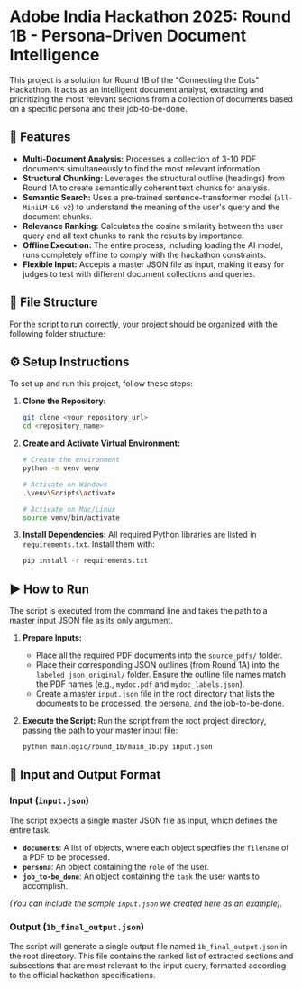 # Adobe India Hackathon 2025: Round 1B - Persona-Driven Document Intelligence

This project is a solution for Round 1B of the "Connecting the Dots" Hackathon. It acts as an intelligent document analyst, extracting and prioritizing the most relevant sections from a collection of documents based on a specific persona and their job-to-be-done.

## 🚀 Features

* **Multi-Document Analysis:** Processes a collection of 3-10 PDF documents simultaneously to find the most relevant information.
* **Structural Chunking:** Leverages the structural outline (headings) from Round 1A to create semantically coherent text chunks for analysis.
* **Semantic Search:** Uses a pre-trained sentence-transformer model (`all-MiniLM-L6-v2`) to understand the meaning of the user's query and the document chunks.
* **Relevance Ranking:** Calculates the cosine similarity between the user query and all text chunks to rank the results by importance.
* **Offline Execution:** The entire process, including loading the AI model, runs completely offline to comply with the hackathon constraints.
* **Flexible Input:** Accepts a master JSON file as input, making it easy for judges to test with different document collections and queries.

## 📁 File Structure

For the script to run correctly, your project should be organized with the following folder structure:

## ⚙️ Setup Instructions

To set up and run this project, follow these steps:

1.  **Clone the Repository:**
    ```bash
    git clone <your_repository_url>
    cd <repository_name>
    ```

2.  **Create and Activate Virtual Environment:**
    ```bash
    # Create the environment
    python -m venv venv

    # Activate on Windows
    .\venv\Scripts\activate

    # Activate on Mac/Linux
    source venv/bin/activate
    ```

3.  **Install Dependencies:**
    All required Python libraries are listed in `requirements.txt`. Install them with:
    ```bash
    pip install -r requirements.txt
    ```

## ▶️ How to Run

The script is executed from the command line and takes the path to a master input JSON file as its only argument.

1.  **Prepare Inputs:**
    * Place all the required PDF documents into the `source_pdfs/` folder.
    * Place their corresponding JSON outlines (from Round 1A) into the `labeled_json_original/` folder. Ensure the outline file names match the PDF names (e.g., `mydoc.pdf` and `mydoc_labels.json`).
    * Create a master `input.json` file in the root directory that lists the documents to be processed, the persona, and the job-to-be-done.

2.  **Execute the Script:**
    Run the script from the root project directory, passing the path to your master input file:
    ```bash
    python mainlogic/round_1b/main_1b.py input.json
    ```

## 📝 Input and Output Format

### Input (`input.json`)

The script expects a single master JSON file as input, which defines the entire task.

* **`documents`**: A list of objects, where each object specifies the `filename` of a PDF to be processed.
* **`persona`**: An object containing the `role` of the user.
* **`job_to-be_done`**: An object containing the `task` the user wants to accomplish.

*(You can include the sample `input.json` we created here as an example).*

### Output (`1b_final_output.json`)

The script will generate a single output file named `1b_final_output.json` in the root directory. This file contains the ranked list of extracted sections and subsections that are most relevant to the input query, formatted according to the official hackathon specifications.